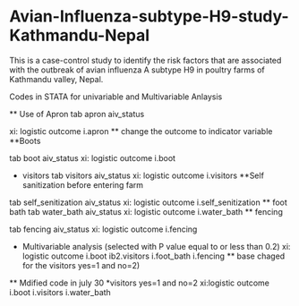 # Avian-Influenza-subtype-H9-study-Kathmandu-Nepal
This is a case-control study to identify the risk factors that are associated with the outbreak of avian influenza A subtype H9 in poultry farms of Kathmandu valley, Nepal.

Codes in STATA for univariable and Multivariable Anlaysis

** Use of Apron
tab   apron aiv_status

xi: logistic outcome i.apron 
** change the outcome to indicator variable
**Boots

tab   boot aiv_status
xi: logistic outcome i.boot
* visitors
tab   visitors aiv_status
xi: logistic outcome i.visitors
**Self sanitization before entering farm

tab   self_senitization aiv_status
xi: logistic outcome i.self_senitization
** foot bath
tab   water_bath aiv_status
xi: logistic outcome i.water_bath
** fencing

tab   fencing aiv_status
xi: logistic outcome i.fencing

* Multivariable analysis (selected with P value equal to or less than 0.2)
xi: logistic outcome i.boot ib2.visitors i.foot_bath i.fencing  ** base chaged for the visitors yes=1 and no=2)

** Mdified code in july 30
 *visitors yes=1 and no=2
xi:logistic outcome i.boot i.visitors  i.water_bath 
